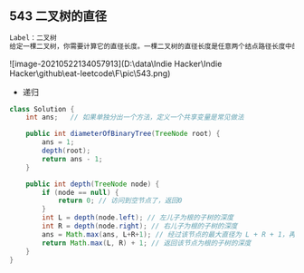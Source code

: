 ## 543 二叉树的直径

```markdown
Label：二叉树
给定一棵二叉树，你需要计算它的直径长度。一棵二叉树的直径长度是任意两个结点路径长度中的最大值。这条路径可能穿过也可能不穿过根结点。
```

![image-20210522134057913](D:\data\Indie Hacker\Indie Hacker\github\eat-leetcode\F\pic\543.png)

- 递归

```java
class Solution {
    int ans;   // 如果单独分出一个方法，定义一个共享变量是常见做法

    public int diameterOfBinaryTree(TreeNode root) {
        ans = 1;
        depth(root);
        return ans - 1;
    }

    public int depth(TreeNode node) {
        if (node == null) {
            return 0; // 访问到空节点了，返回0
        }
        int L = depth(node.left); // 左儿子为根的子树的深度
        int R = depth(node.right); // 右儿子为根的子树的深度
        ans = Math.max(ans, L+R+1); // 经过该节点的最大直径为 L + R + 1，再和结果做比较
        return Math.max(L, R) + 1; // 返回该节点为根的子树的深度
    }
}
```
